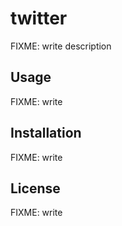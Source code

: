 # twitter

FIXME: write description

## Usage

FIXME: write

## Installation

FIXME: write

## License

FIXME: write
